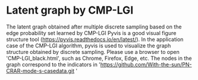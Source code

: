 # Latent graph by CMP-LGI
The latent graph obtained after multiple discrete sampling based on the edge probability set learned by CMP-LGI
Pyvis is a good visual figure structure tool (https://pyvis.readthedocs.io/en/latest/). In the application case of the CMP-LGI algorithm, pyvis is used to visualize the graph structure obtained by discrete sampling. Please use a browser to open 'CMP-LGI_black.html', such as Chrome, Firefox, Edge, etc. The nodes in the graph correspond to the indicators in 'https://github.com/With-the-sun/PN-CRAR-mode-s-casedata.git '
